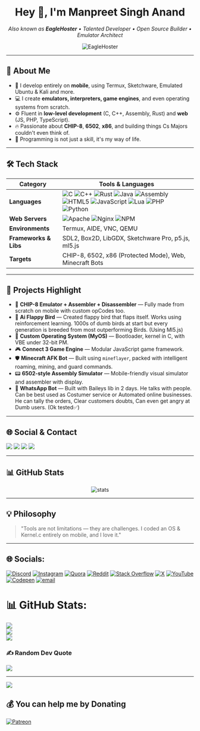<!-- # 💫 About Me: -->
<!-- <p align="center">
  <img src="https://styles.redditmedia.com/t5_dihddr/styles/profileIcon_3q2qy3jla3he1.jpg?width=256&height=256&frame=1&auto=webp&crop=&s=7fc7aac72d8412b6d3a9fffbcba02a4de33780ff" />
</p> -->
<h1 align="center">Hey 👋, I'm Manpreet Singh Anand</h1>
<p align="center">
  <i>Also known as <b>EagleHoster</b> • Talented Developer • Open Source Builder • Emulator Architect</i>
</p>

<p align="center">
  <img src="https://komarev.com/ghpvc/?username=EagleHoster&label=Profile%20views&color=0e75b6&style=flat" alt="EagleHoster" />
</p>

---

## 🚀 About Me
- 📱 I develop entirely on **mobile**, using Termux, Sketchware, Emulated Ubuntu & Kali and more.
- 💻 I create **emulators, interpreters, game engines**, and even operating systems from scratch.
- ⚙️ Fluent in **low-level development** (C, C++, Assembly, Rust) and **web** (JS, PHP, TypeScript).
- 🔥 Passionate about **CHIP-8**, **6502**, **x86**, and building things Cs Majors couldn't even think of.
- 🧠 Programming is not just a skill, it's my way of life.

---

## 🛠️ Tech Stack
| Category            | Tools & Languages |
|---------------------|------------------|
| **Languages**       | ![C](https://img.shields.io/badge/C-00599C?style=flat&logo=c&logoColor=white) ![C++](https://img.shields.io/badge/C++-00599C?style=flat&logo=cplusplus&logoColor=white) ![Rust](https://img.shields.io/badge/Rust-000000?style=flat&logo=rust&logoColor=white) ![Java](https://img.shields.io/badge/Java-ED8B00?style=flat&logo=java&logoColor=white) ![Assembly](https://img.shields.io/badge/assembly%20script-%23000000.svg?style=plastic&logo=assembly&logoColor=white) ![HTML5](https://img.shields.io/badge/html5-%23E34F26.svg?style=plastic&logo=html5&logoColor=white) ![JavaScript](https://img.shields.io/badge/javascript-%23323330.svg?style=plastic&logo=javascript&logoColor=%23F7DF1E) ![Lua](https://img.shields.io/badge/Lua-2C2D72?style=flat&logo=lua&logoColor=white) ![PHP](https://img.shields.io/badge/php-%23777BB4.svg?style=plastic&logo=php&logoColor=white) ![Python](https://img.shields.io/badge/python-3670A0?style=plastic&logo=python&logoColor=ffdd54) |
| **Web Servers**    | ![Apache](https://img.shields.io/badge/apache-%23D42029.svg?style=plastic&logo=apache&logoColor=white) ![Nginx](https://img.shields.io/badge/nginx-%23009639.svg?style=plastic&logo=nginx&logoColor=white) ![NPM](https://img.shields.io/badge/NPM-%23CB3837.svg?style=plastic&logo=npm&logoColor=white) |
| **Environments**    | Termux, AIDE, VNC, QEMU |
| **Frameworks & Libs** | SDL2, Box2D, LibGDX, Sketchware Pro, p5.js, ml5.js |
| **Targets**         | CHIP-8, 6502, x86 (Protected Mode), Web, Minecraft Bots |

---

## 📌 Projects Highlight
- 🧠 **CHIP-8 Emulator + Assembler + Disassembler** — Fully made from scratch on mobile with custom opCodes too.
- 🤖 **Ai Flappy Bird** — Created flappy bird that flaps itself. Works using reinforcement learning. 1000s of dumb birds at start but every generation is breeded from most outperforming Birds. (Using Ml5.js)
- 💾 **Custom Operating System (MyOS)** — Bootloader, kernel in C, with VBE under 32-bit PM.
- 🎮 **Connect 3 Game Engine** — Modular JavaScript game framework.
- 🛡 **Minecraft AFK Bot** — Built using `mineflayer`, packed with intelligent roaming, mining, and guard commands.
- 📟 **6502-style Assembly Simulator** — Mobile-friendly visual simulator and assembler with display.
- 🤖 **WhatsApp Bot** — Built with Baileys lib in 2 days. He talks with people. Can be best used as Costumer service or Automated online businesses. He can tally the orders, Clear customers doubts, Can even get angry at Dumb users. (Ok tested✅)

---

## 🌐 Social & Contact
<p align="left">
  <a href="https://github.com/EagleHoster" target="_blank"><img src="https://img.shields.io/badge/GitHub-%23121011.svg?&style=flat&logo=github&logoColor=white"/></a>
  <a href="https://www.youtube.com/@EagleHoster" target="_blank"><img src="https://img.shields.io/badge/YouTube-%23FF0000.svg?&style=flat&logo=youtube&logoColor=white"/></a>
  <a href="https://web.sketchub.in/search?q=EagleHoster" target="_blank"><img src="https://img.shields.io/badge/Sketchub-OpenSource-blue?style=flat"/></a>
  <a href="mailto:your.email@example.com"><img src="https://img.shields.io/badge/Email-ContactMe-success?style=flat"/></a>
</p>

---

## 📊 GitHub Stats
<p align="center">
  <img src="https://github-readme-stats.vercel.app/api?username=EagleHoster&show_icons=true&theme=radical" alt="stats" />
</p>

---

## 💡 Philosophy
> "Tools are not limitations — they are challenges. I coded an OS & Kernel.c entirely on mobile, and I love it."

---


## 🌐 Socials:
[![Discord](https://img.shields.io/badge/Discord-%237289DA.svg?logo=discord&logoColor=white)](https://discord.gg/https://discord.gg/tNbzpSpw) [![Instagram](https://img.shields.io/badge/Instagram-%23E4405F.svg?logo=Instagram&logoColor=white)](https://instagram.com/EagleHoster) [![Quora](https://img.shields.io/badge/Quora-%23B92B27.svg?logo=Quora&logoColor=white)](https://quora.com/profile/Eagle-Hoster-1) [![Reddit](https://img.shields.io/badge/Reddit-%23FF4500.svg?logo=Reddit&logoColor=white)](https://reddit.com/user/EagleHoster) [![Stack Overflow](https://img.shields.io/badge/-Stackoverflow-FE7A16?logo=stack-overflow&logoColor=white)](https://stackoverflow.com/users/29499638) [![X](https://img.shields.io/badge/X-black.svg?logo=X&logoColor=white)](https://x.com/EagleHoster1) [![YouTube](https://img.shields.io/badge/YouTube-%23FF0000.svg?logo=YouTube&logoColor=white)](https://youtube.com/@EagleHoster) [![Codepen](https://img.shields.io/badge/Codepen-000000?logo=codepen&logoColor=white)](https://codepen.io/Eagle-Hoster) [![email](https://img.shields.io/badge/Email-D14836?logo=gmail&logoColor=white)](mailto:eagleshoster@gmail.com) 


# 📊 GitHub Stats:
![](https://github-readme-stats.vercel.app/api?username=Eaglehoster&theme=midnight-purple&hide_border=false&include_all_commits=true&count_private=false)<br/>
![](https://github-readme-streak-stats.herokuapp.com/?user=Eaglehoster&theme=midnight-purple&hide_border=false)<br/>
![](https://github-readme-stats.vercel.app/api/top-langs/?username=Eaglehoster&theme=midnight-purple&hide_border=false&include_all_commits=true&count_private=false&layout=compact)

### ✍️ Random Dev Quote
![](https://quotes-github-readme.vercel.app/api?type=horizontal&theme=radical)

---
[![](https://visitcount.itsvg.in/api?id=Eaglehoster&icon=2&color=7)](https://visitcount.itsvg.in)

  ## 💰 You can help me by Donating
  [![Patreon](https://img.shields.io/badge/Patreon-F96854?style=for-the-badge&logo=patreon&logoColor=white)](https://patreon.com/EagleHosters) 

  

